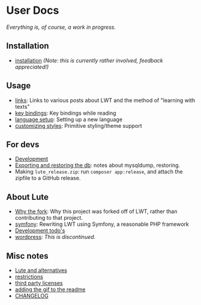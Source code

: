 # User Docs

_Everything is, of course, a work in progress._

## Installation

* [installation](./installation.md) _(Note: this is currently rather involved, feedback appreciated!)_

## Usage

* [links](./links.md): Links to various posts about LWT and the method of "learning with texts"
* [key bindings](./keybind.md): Key bindings while reading
* [language setup](./langsetup.md): Setting up a new language
* [customizing styles](./customizing_styles.md): Primitive styling/theme support

## For devs

* [Development](./development.md)
* [Exporting and restoring the db](./db_export_restore.md): notes about mysqldump, restoring.
* Making `lute_release.zip`: run `composer app:release`, and attach the zipfile to a GitHub release.

## About Lute

* [Why the fork](./why_the_fork.md): Why this project was forked off of LWT, rather than contributing to that project.
* [symfony](./symfony.md): Rewriting LWT using Symfony, a reasonable PHP framework
* [Development todo's](./todo.md)
* [wordpress](./wordpress.md): _This is discontinued_.

## Misc notes

* [Lute and alternatives](./lute_and_alternatives.md)
* [restrictions](./restrictions.md)
* [third party licenses](./thirdpartylicenses.md)
* [adding the gif to the readme](./adding_readme_gif.md)
* [CHANGELOG](./CHANGELOG.md)

